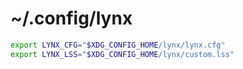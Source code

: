# ~/.config/lynx

```sh
export LYNX_CFG="$XDG_CONFIG_HOME/lynx/lynx.cfg"
export LYNX_LSS="$XDG_CONFIG_HOME/lynx/custom.lss"
```
